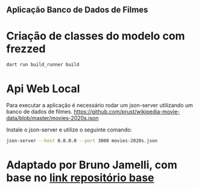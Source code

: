 ## Aplicação Banco de Dados de Filmes

# Criação de classes do modelo com frezzed

`dart run build_runner build`

# Api Web Local

Para executar a aplicação é necessário rodar um json-server utilizando um banco de dados de filmes.
https://github.com/prust/wikipedia-movie-data/blob/master/movies-2020s.json

Instale o json-server e utilize o seguinte comando:

```bash
json-server --host 0.0.0.0 --port 3000 movies-2020s.json
```

# Adaptado por Bruno Jamelli, com base no [link repositório base](https://github.com/taniro/flutter_repository_clean)